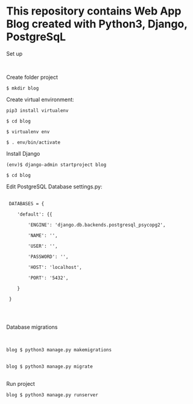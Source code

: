 # This repository contains Web App Blog created with Python3, Django, PostgreSqL 


 <p>Set up</p><br />
 <p>Create folder project</p>
 <pre><code>$ mkdir blog</code><br /></pre>
 <p>Create virtual environment:</p>
 <pre><code>pip3 install virtualenv</code><br /></pre>
 <pre><code>$ cd blog</code><br /></pre>
 <pre><code>$ virtualenv env</code><br /></pre>
 <pre><code>$ . env/bin/activate</code><br /></pre>
 
 <p>Install Django</p>
 <pre><code>(env)$ django-admin startproject blog</code><br /></pre>
 <pre><code>$ cd blog</code><br /></pre>

 <p>Edit PostgreSQL Database settings.py:</p>
 <pre>
 <code>
 DATABASES = {<br />
    'default': {{<br />
        'ENGINE': 'django.db.backends.postgresql_psycopg2',<br />
        'NAME': '<database_name>',<br />
        'USER': '<username>',<br />
        'PASSWORD': '<password>',<br />
        'HOST': 'localhost',<br />
        'PORT': '5432',<br />
    }<br />
 }<br />
 </code>
 </pre>

 <p>Database migrations</p><br>
 
 <pre><code>blog $ python3 manage.py makemigrations<br /></code><br /></pre>
 <pre><code>blog $ python3 manage.py migrate<br /></code><br /></pre>

 <p>Run project<p>
 <pre><code>blog $ python3 manage.py runserver<br /></code><br /></pre>
 
